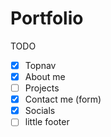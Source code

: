 # Portfolio


TODO

- [x] Topnav
- [x] About me 
- [ ] Projects 
- [x] Contact me (form)
- [x] Socials
- [ ] little footer 